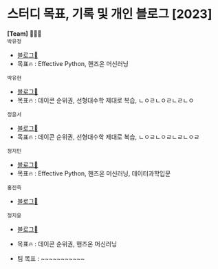 # 스터디 목표, 기록 및 개인 블로그 [2023]  

  
__[Team]__ 👨🏻‍💻 <br>
  `박유정`<br>
  - [블로그📑](https://udadas2.tistory.com/)
  - 목표🔥 : Effective Python, 핸즈온 머신러닝  <br>
  
  `박유현`<br>
  - [블로그📑](https://faceyourfear.tistory.com/)
  - 목표🔥 : 데이콘 순위권, 선형대수학 제대로 복습, ㄴㅇㄹㄴㅇㄹㄴㄹㄴㅇ  <br>
  
  `정윤서`<br>
  - [블로그📑](https://seol22.tistory.com/)
  - 목표🔥 : 데이콘 순위권, 선형대수학 제대로 복습, ㄴㅇㄹㄴㅇㄹㄴㄹㄴㅇㄹ <br>
  
  `정지민`<br>
  - [블로그📑](https://velog.io/@stopmin)
  - 목표🔥 : Effective Python, 핸즈온 머신러닝, 데이터과학입문 <br>
  
  `홍진욱`<br>
  - [블로그📑](https://blog.naver.com/hju927)
  
   `정지윤`<br>
  - [블로그📑](https://velog.io/@enchantee/)
  - 목표🔥 : 데이콘 순위권, 핸즈온 머신러닝 <br>
  
- 팀 목표 : ~~~~~~~~~~~

